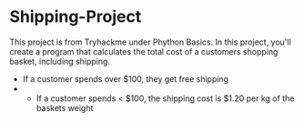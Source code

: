 # Shipping-Project
This project is from Tryhackme under Phython Basics.
 In this project, you'll create a program that calculates the total cost of a customers shopping basket, including shipping.      
 - If a customer spends over $100, they get free shipping
 - - If a customer spends &lt; $100, the shipping cost is $1.20 per kg of the baskets weight
